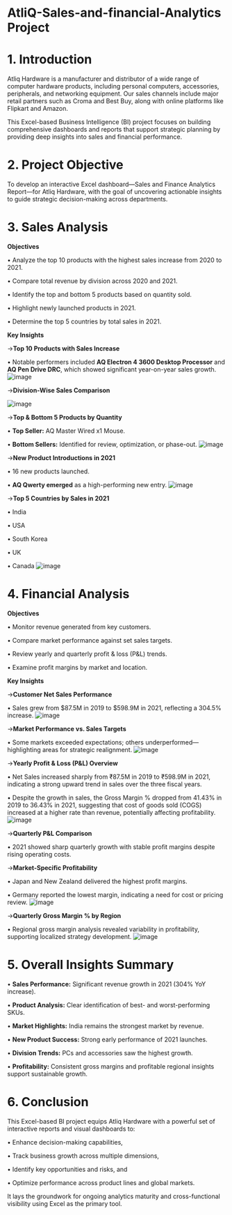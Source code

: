 # AtliQ-Sales-and-financial-Analytics Project

# 1. Introduction
Atliq Hardware is a manufacturer and distributor of a wide range of computer hardware products, including personal computers, accessories, peripherals, and networking equipment. Our sales channels include major retail partners such as Croma and Best Buy, along with online platforms like Flipkart and Amazon.

This Excel-based Business Intelligence (BI) project focuses on building comprehensive dashboards and reports that support strategic planning by providing deep insights into sales and financial performance.

# 2. Project Objective

To develop an interactive Excel dashboard—Sales and Finance Analytics Report—for Atliq Hardware, with the goal of uncovering actionable insights to guide strategic decision-making across departments.

# 3. Sales Analysis

**Objectives**

• Analyze the top 10 products with the highest sales increase from 2020 to 2021.

• Compare total revenue by division across 2020 and 2021.

• Identify the top and bottom 5 products based on quantity sold.

• Highlight newly launched products in 2021.

• Determine the top 5 countries by total sales in 2021.

**Key Insights**

→**Top 10 Products with Sales Increase**

• Notable performers included **AQ Electron 4 3600 Desktop Processor** and **AQ Pen Drive DRC**, which showed significant year-on-year sales growth.
![image](https://github.com/user-attachments/assets/5ea17a61-a644-4a9e-bc06-f19daf0d37bf)


→**Division-Wise Sales Comparison**

![image](https://github.com/user-attachments/assets/b37968ca-f2d7-4602-87ec-47dd213e2f3a)

→**Top & Bottom 5 Products by Quantity**

• **Top Seller:** AQ Master Wired x1 Mouse.

• **Bottom Sellers:** Identified for review, optimization, or phase-out.
![image](https://github.com/user-attachments/assets/21c0a6df-1346-47d0-96d8-03de7b58263a)

→**New Product Introductions in 2021**

• 16 new products launched.

• **AQ Qwerty emerged** as a high-performing new entry.
![image](https://github.com/user-attachments/assets/5fc530b6-5b8e-4506-a13f-699a34397f04)


→**Top 5 Countries by Sales in 2021**

• India 

• USA

• South Korea

• UK

• Canada
![image](https://github.com/user-attachments/assets/c241dd12-56c7-4421-808d-d6c3d59da903)


# 4. Financial Analysis

**Objectives**

• Monitor revenue generated from key customers.

• Compare market performance against set sales targets.

• Review yearly and quarterly profit & loss (P&L) trends.

• Examine profit margins by market and location.

**Key Insights**

→**Customer Net Sales Performance**

• Sales grew from $87.5M in 2019 to $598.9M in 2021, reflecting a 304.5% increase.
![image](https://github.com/user-attachments/assets/6b142ee3-cbd0-495c-bd97-74017b93c9ee)


→**Market Performance vs. Sales Targets**

• Some markets exceeded expectations; others underperformed—highlighting areas for strategic realignment.
![image](https://github.com/user-attachments/assets/37375337-6959-4475-88b9-4b1d8fab09ba)


→**Yearly Profit & Loss (P&L) Overview**

• Net Sales increased sharply from ₹87.5M in 2019 to ₹598.9M in 2021, indicating a strong upward trend in sales over the three fiscal years.

• Despite the growth in sales, the Gross Margin % dropped from 41.43% in 2019 to 36.43% in 2021, suggesting that cost of goods sold (COGS) increased at a higher rate than revenue, potentially affecting profitability.
![image](https://github.com/user-attachments/assets/ce7dd920-2355-412b-92a4-44355d367149)


→**Quarterly P&L Comparison**

• 2021 showed sharp quarterly growth with stable profit margins despite rising operating costs.


→**Market-Specific Profitability**

• Japan and New Zealand delivered the highest profit margins.

• Germany reported the lowest margin, indicating a need for cost or pricing review.
![image](https://github.com/user-attachments/assets/2821243c-5671-429e-b2e7-0c836d3809b1)


→**Quarterly Gross Margin % by Region**

• Regional gross margin analysis revealed variability in profitability, supporting localized strategy development.
![image](https://github.com/user-attachments/assets/d60a51d8-bd39-45a0-9947-71835fe181a5)


# 5. Overall Insights Summary

• **Sales Performance:** Significant revenue growth in 2021 (304% YoY increase).

• **Product Analysis:** Clear identification of best- and worst-performing SKUs.

• **Market Highlights:** India remains the strongest market by revenue.

• **New Product Success:** Strong early performance of 2021 launches.

• **Division Trends:** PCs and accessories saw the highest growth.

• **Profitability:** Consistent gross margins and profitable regional insights support sustainable growth.

# 6. Conclusion

This Excel-based BI project equips Atliq Hardware with a powerful set of interactive reports and visual dashboards to:

• Enhance decision-making capabilities,

• Track business growth across multiple dimensions,

• Identify key opportunities and risks, and

• Optimize performance across product lines and global markets.

It lays the groundwork for ongoing analytics maturity and cross-functional visibility using Excel as the primary tool.

